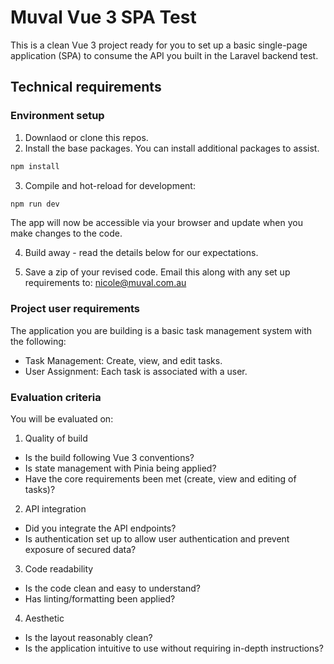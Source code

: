 # Muval Vue 3 SPA Test

This is a clean Vue 3 project ready for you to set up a basic single-page
application (SPA) to consume the API you built in the Laravel backend test.


## Technical requirements


### Environment setup

1. Downlaod or clone this repos.
2. Install the base packages. You can install additional packages to assist.

```sh
npm install
```

3. Compile and hot-reload for development:
```sh
npm run dev
```

The app will now be accessible via your browser and update when you make
changes to the code.

4. Build away - read the details below for our expectations.

5. Save a zip of your revised code. Email this along with any set up
requirements to: nicole@muval.com.au


### Project user requirements

The application you are building is a basic task management system with the
following:

* Task Management: Create, view, and edit tasks.
* User Assignment: Each task is associated with a user.


### Evaluation criteria

You will be evaluated on:

1. Quality of build
* Is the build following Vue 3 conventions?
* Is state management with Pinia being applied?
* Have the core requirements been met (create, view and editing of tasks)?

2. API integration
* Did you integrate the API endpoints?
* Is authentication set up to allow user authentication and prevent exposure
of secured data?

3. Code readability
* Is the code clean and easy to understand?
* Has linting/formatting been applied?

4. Aesthetic
* Is the layout reasonably clean?
* Is the application intuitive to use without requiring in-depth instructions?

